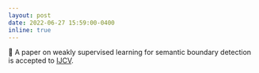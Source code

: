 ```yaml
---
layout: post
date: 2022-06-27 15:59:00-0400
inline: true
---
```


📩 A paper on weakly supervised learning for semantic boundary detection is accepted to [IJCV](https://www.springer.com/journal/11263).